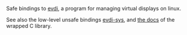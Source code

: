 Safe bindings to [evdi](https://github.com/DisplayLink/evdi), a program for managing virtual
displays on linux.

See also the low-level unsafe bindings [evdi-sys](https://crates.io/crates/evdi-sys),
and [the docs](https://displaylink.github.io/evdi/) of the wrapped C library.
